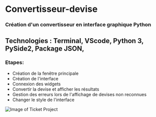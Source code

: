 # Convertisseur-devise

### Création d'un convertisseur en interface graphique Python

## Technologies : Terminal, VScode, Python 3, PySide2, Package JSON, 

### Etapes: 

- Création de la fenêtre principale 
- Création de l'interface
- Connexion des widgets
- Convertir la devise et afficher les résultats 
- Gestion des erreurs lors de l'affichage de devises non reconnues
- Changer le style de l'interface

![Image of Ticket Project](https://anaist17.github.io/Convertisseur-devise/convertisseur-devises.png)

